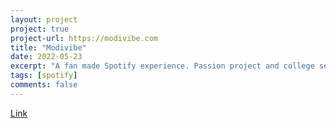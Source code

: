 ```yaml
---
layout: project
project: true
project-url: https://modivibe.com
title: "Modivibe"
date: 2022-05-23
excerpt: "A fan made Spotify experience. Passion project and college senior capstone project."
tags: [spotify]
comments: false
---
```

[Link](modivibe.com)